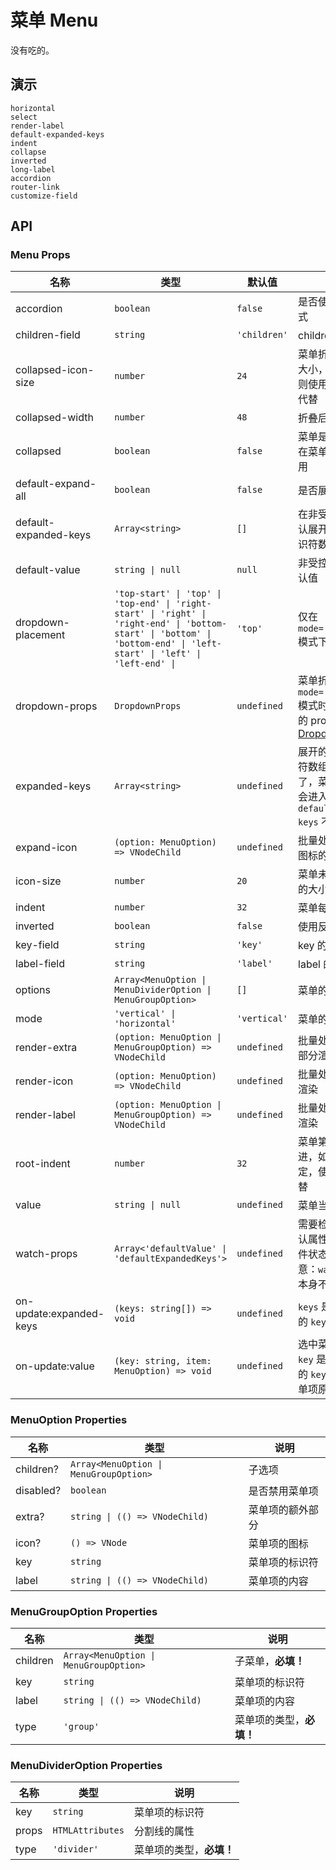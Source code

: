 # 菜单 Menu

没有吃的。

<!--single-column-->

## 演示

```demo
horizontal
select
render-label
default-expanded-keys
indent
collapse
inverted
long-label
accordion
router-link
customize-field
```

## API

### Menu Props

| 名称 | 类型 | 默认值 | 说明 |
| --- | --- | --- | --- |
| accordion | `boolean` | `false` | 是否使用手风琴模式 |
| children-field | `string` | `'children'` | children 的字段名 |
| collapsed-icon-size | `number` | `24` | 菜单折叠时图标的大小，如果为设定则使用 `icon-size` 代替 |
| collapsed-width | `number` | `48` | 折叠后菜单的宽度 |
| collapsed | `boolean` | `false` | 菜单是否折叠，值在菜单为垂直时有用 |
| default-expand-all | `boolean` | `false` | 是否展开全部菜单 |
| default-expanded-keys | `Array<string>` | `[]` | 在非受控状态下默认展开的子菜单标识符数组 |
| default-value | `string \| null` | `null` | 非受控模式下的默认值 |
| dropdown-placement | `'top-start' \| 'top' \| 'top-end' \| 'right-start' \| 'right' \| 'right-end' \| 'bottom-start' \| 'bottom' \| 'bottom-end' \| 'left-start' \| 'left' \| 'left-end' \| ` | `'top'` | 仅在 `mode='horizontal'` 模式下生效 |
| dropdown-props | `DropdownProps` | `undefined` | 菜单折叠或 `mode='horizontal'` 模式时 Dropdown 的 props，请参考 [Dropdown Props](dropdown#Dropdown-Props) |
| expanded-keys | `Array<string>` | `undefined` | 展开的子菜单标识符数组，如果设定了，菜单的展开将会进入受控状态，`default-expanded-keys` 不会生效 |
| expand-icon | `(option: MenuOption) => VNodeChild` | `undefined` | 批量处理菜单展开图标的渲染 |
| icon-size | `number` | `20` | 菜单未折叠时图标的大小 |
| indent | `number` | `32` | 菜单每级的缩进 |
| inverted | `boolean` | `false` | 使用反转样式 |
| key-field | `string` | `'key'` | key 的字段名 |
| label-field | `string` | `'label'` | label 的字段名 |
| options | `Array<MenuOption \| MenuDividerOption \| MenuGroupOption>` | `[]` | 菜单的数据 |
| mode | `'vertical' \| 'horizontal'` | `'vertical'` | 菜单的布局方式 |
| render-extra | `(option: MenuOption \| MenuGroupOption) => VNodeChild` | `undefined` | 批量处理菜单额外部分渲染 |
| render-icon | `(option: MenuOption) => VNodeChild` | `undefined` | 批量处理菜单图标渲染 |
| render-label | `(option: MenuOption \| MenuGroupOption) => VNodeChild` | `undefined` | 批量处理菜单标签渲染 |
| root-indent | `number` | `32` | 菜单第一级的缩进，如果没有设定，使用 `indent` 代替 |
| value | `string \| null` | `undefined` | 菜单当前的选中值 |
| watch-props | `Array<'defaultValue' \| 'defaultExpandedKeys'>` | `undefined` | 需要检测变更的默认属性，检测后组件状态会更新。注意：`watch-props` 本身不是响应式的 |
| on-update:expanded-keys | `(keys: string[]) => void` | `undefined` | `keys` 是展开菜单项的 `key` 的数组 |
| on-update:value | `(key: string, item: MenuOption) => void` | `undefined` | 选中菜单的回调，`key` 是选中菜单项的 `key`，`item` 是菜单项原始数据 |

### MenuOption Properties

| 名称      | 类型                                   | 说明             |
| --------- | -------------------------------------- | ---------------- |
| children? | `Array<MenuOption \| MenuGroupOption>` | 子选项           |
| disabled? | `boolean`                              | 是否禁用菜单项   |
| extra?    | `string \| (() => VNodeChild)`         | 菜单项的额外部分 |
| icon?     | `() => VNode`                          | 菜单项的图标     |
| key       | `string`                               | 菜单项的标识符   |
| label     | `string \| (() => VNodeChild)`         | 菜单项的内容     |

### MenuGroupOption Properties

| 名称     | 类型                                   | 说明                     |
| -------- | -------------------------------------- | ------------------------ |
| children | `Array<MenuOption \| MenuGroupOption>` | 子菜单，**必填！**       |
| key      | `string`                               | 菜单项的标识符           |
| label    | `string \| (() => VNodeChild)`         | 菜单项的内容             |
| type     | `'group'`                              | 菜单项的类型，**必填！** |

### MenuDividerOption Properties

| 名称  | 类型             | 说明                     |
| ----- | ---------------- | ------------------------ |
| key   | `string`         | 菜单项的标识符           |
| props | `HTMLAttributes` | 分割线的属性             |
| type  | `'divider'`      | 菜单项的类型，**必填！** |
